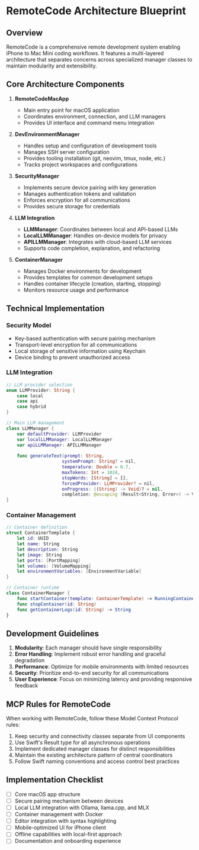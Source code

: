 # RemoteCode Architecture Blueprint

## Overview

RemoteCode is a comprehensive remote development system enabling iPhone to Mac Mini coding workflows. It features a multi-layered architecture that separates concerns across specialized manager classes to maintain modularity and extensibility.

## Core Architecture Components

1. **RemoteCodeMacApp**
   - Main entry point for macOS application
   - Coordinates environment, connection, and LLM managers
   - Provides UI interface and command menu integration

2. **DevEnvironmentManager**
   - Handles setup and configuration of development tools
   - Manages SSH server configuration
   - Provides tooling installation (git, neovim, tmux, node, etc.)
   - Tracks project workspaces and configurations

3. **SecurityManager**
   - Implements secure device pairing with key generation
   - Manages authentication tokens and validation
   - Enforces encryption for all communications
   - Provides secure storage for credentials

4. **LLM Integration**
   - **LLMManager**: Coordinates between local and API-based LLMs
   - **LocalLLMManager**: Handles on-device models for privacy
   - **APILLMManager**: Integrates with cloud-based LLM services
   - Supports code completion, explanation, and refactoring

5. **ContainerManager**
   - Manages Docker environments for development
   - Provides templates for common development setups
   - Handles container lifecycle (creation, starting, stopping)
   - Monitors resource usage and performance

## Technical Implementation

### Security Model

- Key-based authentication with secure pairing mechanism
- Transport-level encryption for all communications
- Local storage of sensitive information using Keychain
- Device binding to prevent unauthorized access

### LLM Integration

```swift
// LLM provider selection
enum LLMProvider: String {
    case local
    case api
    case hybrid
}

// Main LLM management
class LLMManager {
    var defaultProvider: LLMProvider
    var localLLMManager: LocalLLMManager
    var apiLLMManager: APILLMManager
    
    func generateText(prompt: String,
                     systemPrompt: String? = nil,
                     temperature: Double = 0.7,
                     maxTokens: Int = 1024,
                     stopWords: [String] = [],
                     forcedProvider: LLMProvider? = nil,
                     onProgress: ((String) -> Void)? = nil,
                     completion: @escaping (Result<String, Error>) -> Void)
}
```

### Container Management

```swift
// Container definition
struct ContainerTemplate {
    let id: UUID
    let name: String
    let description: String
    let image: String
    let ports: [PortMapping]
    let volumes: [VolumeMapping]
    let environmentVariables: [EnvironmentVariable]
}

// Container runtime
class ContainerManager {
    func startContainer(template: ContainerTemplate) -> RunningContainer?
    func stopContainer(id: String)
    func getContainerLogs(id: String) -> String
}
```

## Development Guidelines

1. **Modularity**: Each manager should have single responsibility
2. **Error Handling**: Implement robust error handling and graceful degradation
3. **Performance**: Optimize for mobile environments with limited resources
4. **Security**: Prioritize end-to-end security for all communications
5. **User Experience**: Focus on minimizing latency and providing responsive feedback

## MCP Rules for RemoteCode

When working with RemoteCode, follow these Model Context Protocol rules:

1. Keep security and connectivity classes separate from UI components
2. Use Swift's Result type for all asynchronous operations
3. Implement dedicated manager classes for distinct responsibilities
4. Maintain the existing architecture pattern of central coordinators
5. Follow Swift naming conventions and access control best practices

## Implementation Checklist

- [ ] Core macOS app structure
- [ ] Secure pairing mechanism between devices
- [ ] Local LLM integration with Ollama, llama.cpp, and MLX
- [ ] Container management with Docker
- [ ] Editor integration with syntax highlighting
- [ ] Mobile-optimized UI for iPhone client
- [ ] Offline capabilities with local-first approach
- [ ] Documentation and onboarding experience 